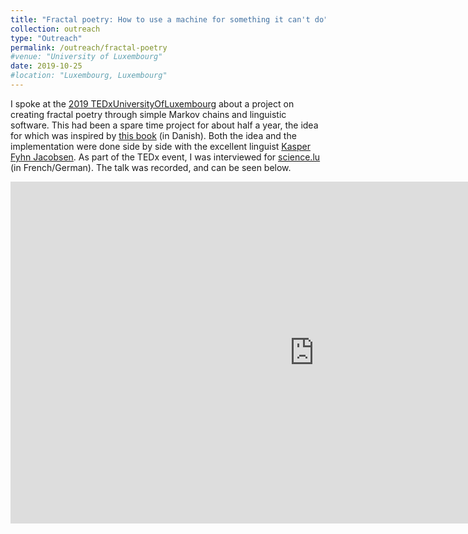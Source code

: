 ```yaml
---
title: "Fractal poetry: How to use a machine for something it can't do"
collection: outreach
type: "Outreach"
permalink: /outreach/fractal-poetry
#venue: "University of Luxembourg"
date: 2019-10-25
#location: "Luxembourg, Luxembourg"
---
```


I spoke at the [2019 TEDxUniversityOfLuxembourg][1] about a project on creating fractal poetry through simple Markov chains and linguistic software. 
This had been a spare time project for about half a year, the idea for which was inspired by [this book][2] (in Danish). 
Both the idea and the implementation were done side by side with the excellent linguist [Kasper Fyhn Jacobsen][3].
As part of the TEDx event, I was interviewed for [science.lu][4] (in French/German). The talk was recorded, and can be seen below.

<iframe width="972" height="547" src="https://www.youtube.com/embed/RLLu168QxVQ" frameborder="0" allow="accelerometer; autoplay; clipboard-write; encrypted-media; gyroscope; picture-in-picture" allowfullscreen></iframe>

[1]: http://tedxuniversityofluxembourg.com/2018/2019/09/09/introducing-our-speaker-andreas-bock-michelsen/
[2]: https://www.gyldendal.dk/produkter/parasitsonetterne-9788702237863
[3]: https://www.linkedin.com/in/kasper-fyhn-jacobsen-2ba049102/?originalSubdomain=dk
[4]: https://www.science.lu/fr/tedxuniversityofluxembourg/quand-lordinateur-devient-poete
